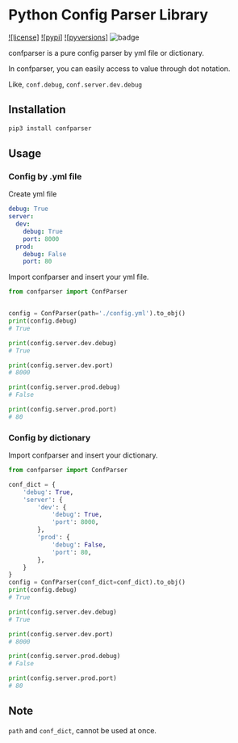 # Python Config Parser Library
[![license]](/LICENSE)
[![pypi]](https://pypi.org/project/confparser/)
[![pyversions]](http://pypi.python.org/pypi/confparser)
![badge](https://action-badges.now.sh/teamhide/confparser)

confparser is a pure config parser by yml file or dictionary.

In confparser, you can easily access to value through dot notation.

Like, `conf.debug`, `conf.server.dev.debug`

## Installation

```python
pip3 install confparser
```

## Usage

### Config by .yml file

Create yml file

```yaml
debug: True
server:
  dev:
    debug: True
    port: 8000
  prod:
    debug: False
    port: 80
```

Import confparser and insert your yml file.
```python
from confparser import ConfParser


config = ConfParser(path='./config.yml').to_obj()
print(config.debug)  
# True

print(config.server.dev.debug)  
# True

print(config.server.dev.port)  
# 8000

print(config.server.prod.debug)  
# False

print(config.server.prod.port)  
# 80
```

### Config by dictionary

Import confparser and insert your dictionary.
```python
from confparser import ConfParser

conf_dict = {
    'debug': True,
    'server': {
        'dev': {
            'debug': True,
            'port': 8000,
        },
        'prod': {
            'debug': False,
            'port': 80,
        },
    }
}
config = ConfParser(conf_dict=conf_dict).to_obj()
print(config.debug)  
# True

print(config.server.dev.debug)  
# True

print(config.server.dev.port)  
# 8000

print(config.server.prod.debug)  
# False

print(config.server.prod.port)  
# 80
```

## Note

`path` and `conf_dict`, cannot be used at once.